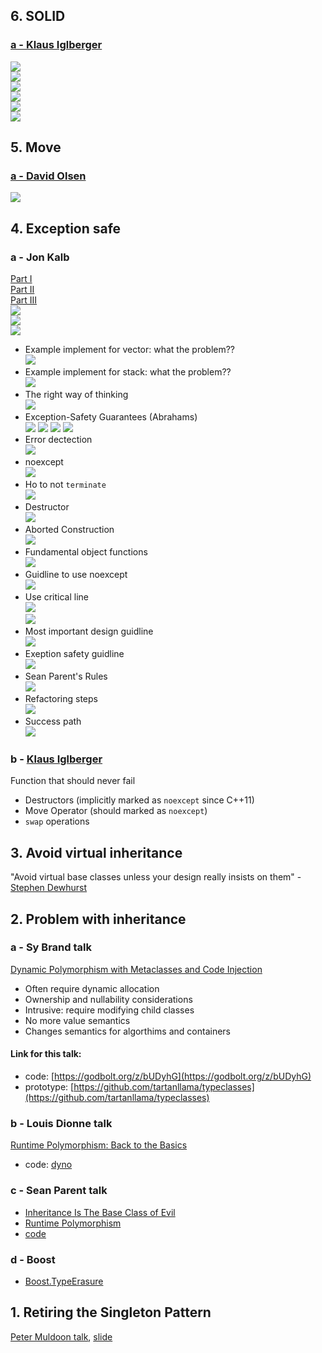 ## 6. SOLID
### [a - Klaus Iglberger](https://youtu.be/Ntraj80qN2k)  
![](doc/25-srp.png)  
![](doc/26-ocp.png)  
![](doc/27-lsp.png)  
![](doc/28-isp.png)  
![](doc/29-dip.png)  
![](doc/30-solid_summary.png)  
## 5. Move
### [a - David Olsen](https://youtu.be/ZG59Bqo7qX4)  
![](doc/24-move.png)  
## 4. Exception safe
### a - Jon Kalb
[Part I](https://youtu.be/W7fIy_54y-w)  
[Part II](https://youtu.be/b9xMIKb1jMk)  
[Part III](https://youtu.be/MiKxfdkMJW8)  
![](doc/12-joel.png)  
![](doc/12-jon.png)  
![](doc/23-promise.png)  
* Example implement for vector: what the problem??    
![](doc/1-vector_impl_alex.png)  
* Example implement for stack: what the problem??    
![](doc/2-stack_pop.png)
* The right way of thinking  
![](doc/3-right_way.png)
* Exception-Safety Guarantees (Abrahams)  
![](doc/4-guarantees_abrahams.png)
![](doc/5-base_guarantee.png)
![](doc/6-safety_guarantees_abrahams.png)
![](doc/6-safety_guarantees_abrahams_2.png)
* Error dectection  
![](doc/8-error_detection.png)
* noexcept  
![](doc/9-noexcept.png)  
* Ho to not `terminate`  
![](doc/10-not_terminate.png)  
* Destructor  
![](doc/11-destructor.png)  
* Aborted Construction  
![](doc/11-aborted_construction.png)  
* Fundamental object functions  
![](doc/13-fundamental_object_functions.png)  
* Guidline to use noexcept  
![](doc/15-guideline_noexcept.png)  
* Use critical line  
![](doc/16-critical_line.png)  
![](doc/17-critical_line_2.png)  
* Most important design guidline  
![](doc/18-design_guideline.png)  
* Exeption safety guidline  
![](doc/19-exception_safety_guideline.png)  
* Sean Parent's Rules  
![](doc/20-sean_rule.png)  
* Refactoring steps  
![](doc/21-refactoring_step.png)  
* Success path  
![](doc/22-success_path.png)  

### b - [Klaus Iglberger](https://youtu.be/0ojB8c0xUd8)
Function that should never fail
* Destructors (implicitly marked as  `noexcept` since C++11)
* Move Operator (should marked as  `noexcept`)
* `swap` operations

## 3. Avoid virtual inheritance
"Avoid virtual base classes unless your design really insists on them" - [Stephen Dewhurst](https://youtu.be/SShSV_iV1Ko?t=3294)
## 2. Problem with inheritance
### a - Sy Brand talk  
[Dynamic Polymorphism with Metaclasses and Code Injection](https://www.youtube.com/watch?v=8c6BAQcYF_E)
* Often require dynamic allocation
* Ownership and nullability considerations
* Intrusive: require modifying child classes
* No more value semantics
* Changes semantics for algorthims and containers  
#### Link for this talk:
* code: [https://godbolt.org/z/bUDyhG](https://godbolt.org/z/bUDyhG)
* prototype: [https://github.com/tartanllama/typeclasses](https://github.com/tartanllama/typeclasses)
### b - Louis Dionne talk
[Runtime Polymorphism: Back to the Basics](https://www.youtube.com/watch?v=OtU51Ytfe04&t=4153s)
* code: [dyno](https://github.com/ldionne/dyno)
### c - Sean Parent talk
* [Inheritance Is The Base Class of Evil](https://www.youtube.com/watch?v=bIhUE5uUFOA)
* [Runtime Polymorphism](https://www.youtube.com/watch?v=QGcVXgEVMJg&list=PLKtBMOPB5ra9DeN_N6jEDg0eY07_sgTtk&index=10&t=363s)
* [code](https://github.com/pvthuyet/think-about-cpp/blob/main/ThinkAboutCpp/inheritant_is_the_base_class_of_evil.h)
### d - Boost
* [Boost.TypeErasure](https://www.boost.org/doc/libs/1_55_0/doc/html/boost_typeerasure.html#boost_typeerasure.introduction)
  
## 1. Retiring the Singleton Pattern
[Peter Muldoon talk](https://www.youtube.com/watch?v=K5c7uvWe_hw&t=2487s), [slide](https://github.com/CppCon/CppCon2020/tree/main/Presentations/retiring_the_singleton_pattern)

